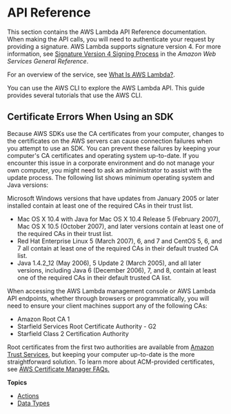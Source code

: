 # API Reference<a name="API_Reference"></a>

This section contains the AWS Lambda API Reference documentation\. When making the API calls, you will need to authenticate your request by providing a signature\. AWS Lambda supports signature version 4\. For more information, see [Signature Version 4 Signing Process](http://docs.aws.amazon.com/general/latest/gr/signature-version-4.html) in the *Amazon Web Services General Reference*\. 

For an overview of the service, see [What Is AWS Lambda?](welcome.md)\. 

You can use the AWS CLI to explore the AWS Lambda API\. This guide provides several tutorials that use the AWS CLI\.

## Certificate Errors When Using an SDK<a name="cert-errors"></a>

Because AWS SDKs use the CA certificates from your computer, changes to the certificates on the AWS servers can cause connection failures when you attempt to use an SDK\. You can prevent these failures by keeping your computer's CA certificates and operating system up\-to\-date\. If you encounter this issue in a corporate environment and do not manage your own computer, you might need to ask an administrator to assist with the update process\. The following list shows minimum operating system and Java versions:

Microsoft Windows versions that have updates from January 2005 or later installed contain at least one of the required CAs in their trust list\. 
+ Mac OS X 10\.4 with Java for Mac OS X 10\.4 Release 5 \(February 2007\), Mac OS X 10\.5 \(October 2007\), and later versions contain at least one of the required CAs in their trust list\. 
+ Red Hat Enterprise Linux 5 \(March 2007\), 6, and 7 and CentOS 5, 6, and 7 all contain at least one of the required CAs in their default trusted CA list\. 
+ Java 1\.4\.2\_12 \(May 2006\), 5 Update 2 \(March 2005\), and all later versions, including Java 6 \(December 2006\), 7, and 8, contain at least one of the required CAs in their default trusted CA list\. 

When accessing the AWS Lambda management console or AWS Lambda API endpoints, whether through browsers or programmatically, you will need to ensure your client machines support any of the following CAs: 
+ Amazon Root CA 1
+ Starfield Services Root Certificate Authority \- G2
+ Starfield Class 2 Certification Authority

Root certificates from the first two authorities are available from [Amazon Trust Services](https://www.amazontrust.com/repository/), but keeping your computer up\-to\-date is the more straightforward solution\. To learn more about ACM\-provided certificates, see [AWS Certificate Manager FAQs\.](https://aws.amazon.com/certificate-manager/faqs/#certificates) 

**Topics**
+ [Actions](API_Operations.md)
+ [Data Types](API_Types.md)